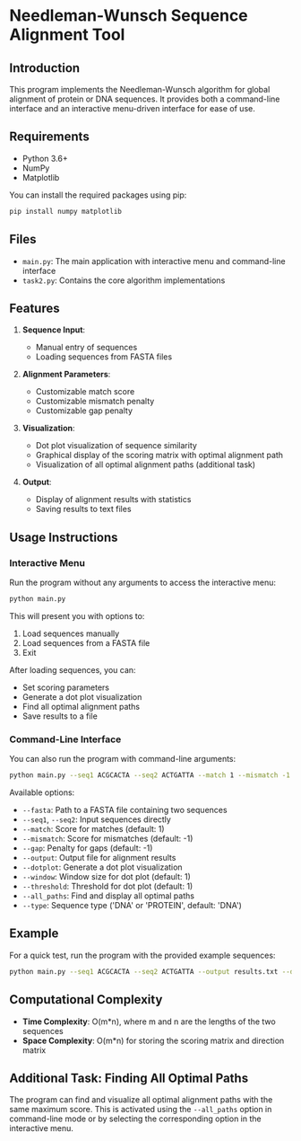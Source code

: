 # Needleman-Wunsch Sequence Alignment Tool

## Introduction

This program implements the Needleman-Wunsch algorithm for global alignment of protein or DNA sequences. It provides both a command-line interface and an interactive menu-driven interface for ease of use.

## Requirements

- Python 3.6+
- NumPy
- Matplotlib

You can install the required packages using pip:

```bash
pip install numpy matplotlib
```

## Files

- `main.py`: The main application with interactive menu and command-line interface
- `task2.py`: Contains the core algorithm implementations

## Features

1. **Sequence Input**:
   - Manual entry of sequences
   - Loading sequences from FASTA files

2. **Alignment Parameters**:
   - Customizable match score
   - Customizable mismatch penalty
   - Customizable gap penalty

3. **Visualization**:
   - Dot plot visualization of sequence similarity
   - Graphical display of the scoring matrix with optimal alignment path
   - Visualization of all optimal alignment paths (additional task)

4. **Output**:
   - Display of alignment results with statistics
   - Saving results to text files

## Usage Instructions

### Interactive Menu

Run the program without any arguments to access the interactive menu:

```bash
python main.py
```

This will present you with options to:
1. Load sequences manually
2. Load sequences from a FASTA file
3. Exit

After loading sequences, you can:
- Set scoring parameters
- Generate a dot plot visualization
- Find all optimal alignment paths
- Save results to a file

### Command-Line Interface

You can also run the program with command-line arguments:

```bash
python main.py --seq1 ACGCACTA --seq2 ACTGATTA --match 1 --mismatch -1 --gap -1 --output results.txt --dotplot --all_paths
```

Available options:
- `--fasta`: Path to a FASTA file containing two sequences
- `--seq1`, `--seq2`: Input sequences directly
- `--match`: Score for matches (default: 1)
- `--mismatch`: Score for mismatches (default: -1)
- `--gap`: Penalty for gaps (default: -1)
- `--output`: Output file for alignment results
- `--dotplot`: Generate a dot plot visualization
- `--window`: Window size for dot plot (default: 1)
- `--threshold`: Threshold for dot plot (default: 1)
- `--all_paths`: Find and display all optimal paths
- `--type`: Sequence type ('DNA' or 'PROTEIN', default: 'DNA')

## Example

For a quick test, run the program with the provided example sequences:

```bash
python main.py --seq1 ACGCACTA --seq2 ACTGATTA --output results.txt --dotplot --all_paths
```

## Computational Complexity

- **Time Complexity**: O(m*n), where m and n are the lengths of the two sequences
- **Space Complexity**: O(m*n) for storing the scoring matrix and direction matrix

## Additional Task: Finding All Optimal Paths

The program can find and visualize all optimal alignment paths with the same maximum score. This is activated using the `--all_paths` option in command-line mode or by selecting the corresponding option in the interactive menu.
